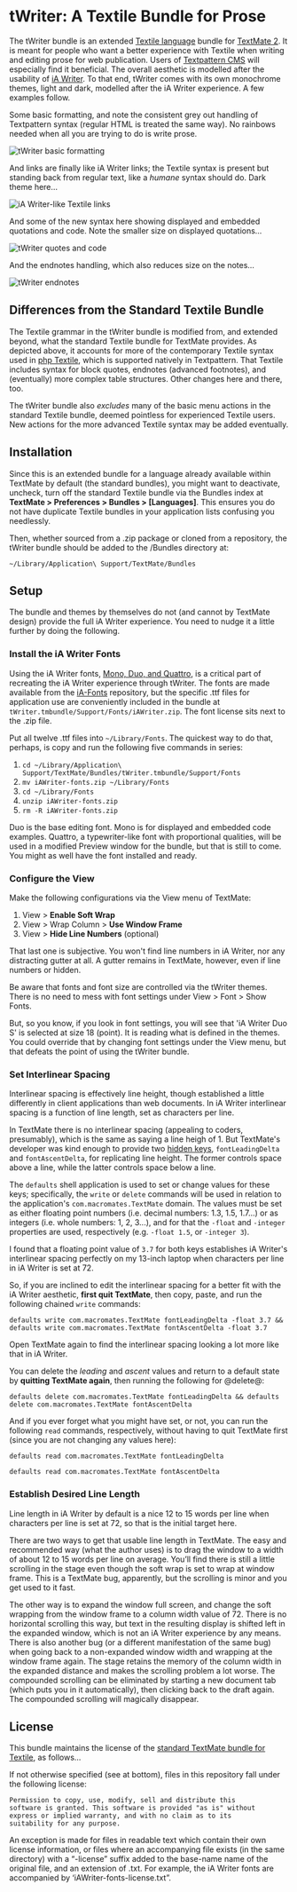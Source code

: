 # tWriter: A Textile Bundle for Prose

The tWriter bundle is an extended [Textile language](https://github.com/textile) bundle for [TextMate 2](https://macromates.com/). It is meant for people who want a better experience with Textile when writing and editing prose for web publication. Users of [Textpattern CMS](https://textpattern.com) will especially find it beneficial. The overall aesthetic is modelled after the usability of [iA Writer](https://ia.net/writer). To that end, tWriter comes with its own monochrome themes, light and dark, modelled after the iA Writer experience. A few examples follow.

Some basic formatting, and note the consistent grey out handling of Textpattern syntax (regular HTML is treated the same way). No rainbows needed when all you are trying to do is write prose.

![tWriter basic formatting](https://wion.com/assets/images/temp/tWriter-format.png)

And links are finally like iA Writer links; the Textile syntax is present but standing back from regular text, like a *humane* syntax should do. Dark theme here…

![iA Writer-like Textile links](https://wion.com/assets/images/temp/tWriter-links-dark.png)

And some of the new syntax here showing displayed and embedded quotations and code. Note the smaller size on displayed quotations…

![tWriter quotes and code](https://wion.com/assets/images/temp/tWriter-quotes-code.png)

And the endnotes handling, which also reduces size on the notes…

![tWriter endnotes](https://wion.com/assets/images/temp/tWriter-notes-dark.png)

## Differences from the Standard Textile Bundle

The Textile grammar in the tWriter bundle is modified from, and extended beyond, what the standard Textile bundle for TextMate provides. As depicted above, it accounts for more of the contemporary Textile syntax used in [php Textile](https://github.com/textile/php-textile), which is supported natively in Textpattern. That Textile includes syntax for block quotes, endnotes (advanced footnotes), and (eventually) more complex table structures. Other changes here and there, too.

The tWriter bundle also *excludes* many of the basic menu actions in the standard Textile bundle, deemed pointless for experienced Textile users. New actions for the more advanced Textile syntax may be added eventually.

## Installation

Since this is an extended bundle for a language already available within TextMate by default (the standard bundles), you might want to deactivate, uncheck, turn off the standard Textile bundle via the Bundles index at **TextMate > Preferences > Bundles > [Languages]**. This ensures you do not have duplicate Textile bundles in your application lists confusing you needlessly.

Then, whether sourced from a .zip package or cloned from a repository,  the tWriter bundle should be added to the /Bundles directory at:

```
~/Library/Application\ Support/TextMate/Bundles
``` 

## Setup

The bundle and themes by themselves do not (and cannot by TextMate design) provide the full iA Writer experience. You need to nudge it a little further by doing the following.

### Install the iA Writer Fonts

Using the iA Writer fonts, [Mono, Duo, and Quattro](https://ia.net/writer/blog/a-typographic-christmas), is a critical part of recreating the iA Writer experience through tWriter. The fonts are made available from the [iA-Fonts](https://github.com/iaolo/iA-Fonts) repository, but the specific .ttf files for application use are conveniently included in the bundle at `tWriter.tmbundle/Support/Fonts/iAWriter.zip`. The font license sits next to the .zip file.

Put all twelve .ttf files into `~/Library/Fonts`. The quickest way to do that, perhaps, is copy and run the following five commands in series:

1. `cd ~/Library/Application\ Support/TextMate/Bundles/tWriter.tmbundle/Support/Fonts`
2. `mv iAWriter-fonts.zip ~/Library/Fonts`
3. `cd ~/Library/Fonts`
3. `unzip iAWriter-fonts.zip`
4. `rm -R iAWriter-fonts.zip`

Duo is the base editing font. Mono is for displayed and embedded code examples. Quattro, a typewriter-like font with proportional qualities, will be used in a modified Preview window for the bundle, but that is still to come. You might as well have the font installed and ready. 

### Configure the View

Make the following configurations via the View menu of TextMate:

1. View > **Enable Soft Wrap**
2. View > Wrap Column > **Use Window Frame**
3. View > **Hide Line Numbers** (optional)

That last one is subjective. You won't find line numbers in iA Writer, nor any distracting gutter at all. A gutter remains in TextMate, however, even if line numbers or hidden.

Be aware that fonts and font size are controlled via the tWriter themes. There is no need to mess with font settings under View > Font > Show Fonts.

But, so you know, if you look in font settings, you will see that 'iA Writer Duo S' is selected at size 18 (point). It is reading what is defined in the themes. You could override that by changing font settings under the View menu, but that defeats the point of using the tWriter bundle.

### Set Interlinear Spacing

Interlinear spacing is effectively line height, though established a little differently in client applications than web documents. In iA Writer interlinear spacing is a function of line length, set as characters per line.

In TextMate there is no interlinear spacing (appealing to coders, presumably), which is the same as saying a line heigh of 1. But TextMate's developer was kind enough to provide two [hidden keys](https://github.com/textmate/textmate/wiki/Hidden-Settings), `fontLeadingDelta` and `fontAscentDelta`, for replicating line height. The former controls space above a line, while the latter controls space below a line.

The `defaults` shell application is used to set or change values for these keys; specifically, the `write` or `delete` commands will be used in relation to the application's `com.macromates.TextMate` domain. The values must be set as either floating point numbers (i.e. decimal numbers: 1.3, 1.5, 1.7...) or as integers (i.e. whole numbers: 1, 2, 3...), and for that the `-float` and `-integer` properties are used, respectively (e.g. `-float 1.5`, or `-integer 3`).

I found that a floating point value of `3.7` for both keys establishes iA Writer's interlinear spacing perfectly on my 13-inch laptop when characters per line in iA Writer is set at 72.

So, if you are inclined to edit the interlinear spacing for a better fit with the iA Writer aesthetic, **first quit TextMate**, then copy, paste, and run the following chained `write` commands:

```
defaults write com.macromates.TextMate fontLeadingDelta -float 3.7 && defaults write com.macromates.TextMate fontAscentDelta -float 3.7
```

Open TextMate again to find the interlinear spacing looking a lot more like that in iA Writer.

You can delete the *leading* and *ascent* values and return to a default state by **quitting TextMate again**, then running the following for @delete@:

```
defaults delete com.macromates.TextMate fontLeadingDelta && defaults delete com.macromates.TextMate fontAscentDelta
```

And if you ever forget what you might have set, or not, you can run the following `read` commands, respectively, without having to quit TextMate first (since you are not changing any values here):

```
defaults read com.macromates.TextMate fontLeadingDelta
```

```
defaults read com.macromates.TextMate fontAscentDelta
```

### Establish Desired Line Length

Line length in iA Writer by default is a nice 12 to 15 words per line when characters per line is set at 72, so that is the initial target here.
 
There are two ways to get that usable line length in TextMate. The easy and recommended way (what the author uses) is to drag the window to a width of about 12 to 15 words per line on average. You’ll find there is still a little scrolling in the stage even though the soft wrap is set to wrap at window frame. This is a TextMate bug, apparently, but the scrolling is minor and you get used to it fast.

The other way is to expand the window full screen, and change the soft wrapping from the window frame to a column width value of 72. There is no horizontal scrolling this way, but text in the resulting display is shifted left in the expanded window, which is not an iA Writer experience by any means. There is also another bug (or a different manifestation of the same bug) when going back to a non-expanded window width and wrapping at the window frame again. The stage retains the memory of the column width in the expanded distance and makes the scrolling problem a lot worse. The compounded scrolling can be eliminated by starting a new document tab (which puts you in it automatically), then clicking back to the draft again. The compounded scrolling will magically disappear.

## License

This bundle maintains the license of the [standard TextMate bundle for Textile](https://github.com/textmate/textile.tmbundle), as follows…

If not otherwise specified (see at bottom), files in this repository fall under the following license:

	Permission to copy, use, modify, sell and distribute this
	software is granted. This software is provided "as is" without
	express or implied warranty, and with no claim as to its
	suitability for any purpose.

An exception is made for files in readable text which contain their own license information, or files where an accompanying file exists (in the same directory) with a “-license” suffix added to the base-name name of the original file, and an extension of .txt. For example, the iA Writer fonts are accompanied by ‘iAWriter-fonts-license.txt”.